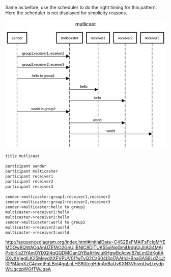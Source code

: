 Same as before, use the scheduler to do the right timing for this pattern. Here the scheduler is not displayed for simplicity reasons.

![](img.png?raw=true)
```
title mutlicast

participant sender
participant multicaster
participant receiver1
participant receiver2
participant receiver3

sender->multicaster:group1:receiver1,receiver2
sender->multicaster:group2:receiver2,receiver3
sender->multicaster:hello to group1
multicaster->receiver1:hello
multicaster->receiver2:hello
sender->multicaster:world to group2
multicaster->receiver2:world
multicaster->receiver3:world
```
http://sequencediagram.org/index.html#initialData=C4S2BsFMAIFsFcIgMYEMDOwBQWAOqAnUZEfAO2GnUjIBNIC9DjTUK55xiNgGmiUrdgUjJIIAG4MAjPxblKIsZIYAmOYIXQl4qQQDMOanQYBaAHwIuKHgwBcAcwIB7eLml2dKgtIA0XvXVjegILK25MeydXXFVPUV01fwTvQ2CzS04I3gI7AAtIcHBnaGAS6LdZcJtI0PMAmXzC4qxqtFqLBoI4gqLnLHS6tttcgHdnAnBaUvKXN3VhjvqUwLtxydpWrJqczpWGfTWJqaA
